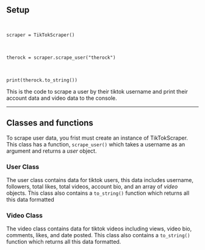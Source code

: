 <h2>Setup</h2>

<code>
</br>scraper = TikTokScraper()
</code>
<br>
<code>
</br>therock = scraper.scrape_user("therock") 
</code>
<br>
<code>
</br>print(therock.to_string()) 
</code>


<p>This is the code to scrape a user by their tiktok username and print their account data and video data to the console.</p>

<hr>

<h2>Classes and functions</h2>

<p>To scrape user data, you frist must create an instance of TikTokScraper. This class has a function, <code>scrape_user()</code> which takes a username as an argument and returns a <i>user</i> object.</p>

<h3>User Class</h3>
  
<p> The user class contains data for tiktok users, this data includes username, followers, total likes, total videos, account bio, and an array of <i>video</i> objects. This class also contains a <code>to_string()</code> function which returns all  this data formatted</p>

<h3>Video Class</h3>
<p> The video class contains data for tiktok videos including views, video bio, comments, likes, and date posted. This class also contains a <code>to_string()</code> function which returns all  this data formatted.</p>
